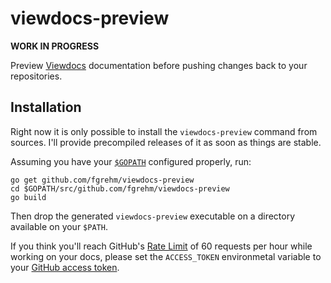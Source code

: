 # viewdocs-preview

**WORK IN PROGRESS**

Preview [Viewdocs](http://viewdocs.io/) documentation before pushing changes
back to your repositories.

## Installation

Right now it is only possible to install the `viewdocs-preview` command from
sources. I'll provide precompiled releases of it as soon as things are stable.

Assuming you have your [`$GOPATH`](http://golang.org/doc/code.html#GOPATH)
configured properly, run:

```
go get github.com/fgrehm/viewdocs-preview
cd $GOPATH/src/github.com/fgrehm/viewdocs-preview
go build
```

Then drop the generated `viewdocs-preview` executable on a directory available
on your `$PATH`.

If you think you'll reach GitHub's [Rate Limit](http://developer.github.com/v3/#rate-limiting)
of 60 requests per hour while working on your docs, please set the `ACCESS_TOKEN`
environmetal variable to your [GitHub access token](https://help.github.com/articles/creating-an-access-token-for-command-line-use).
